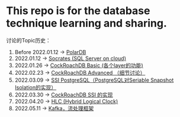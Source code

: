 # This repo is for the database technique learning and sharing.

讨论的Topic历史：
1. Before 2022.01.12 -> [PolarDB](https://github.com/ictmalili/data-ranger/tree/master/polardb)
2. 2022.01.12 -> [Socrates (SQL Server on cloud)](https://github.com/ictmalili/data-ranger/tree/master/socrates)
3. 2022.01.26 -> [CockRoachDB Basic (各个layer的功能)](https://github.com/ictmalili/data-ranger/blob/master/cockroach/CockRoachDB%20Architecture.md#1%E6%9C%8826%E6%97%A5%E8%AE%A8%E8%AE%BA%E6%80%BB%E7%BB%93)
4. 2022.02.23 -> [CockRoachDB Advanced （细节讨论）](https://github.com/ictmalili/data-ranger/blob/master/cockroach/CockRoachDB%20Architecture.md#2%E6%9C%8823%E6%97%A5%E8%AE%A8%E8%AE%BA%E6%80%BB%E7%BB%93)
5. 2022.03.09 -> [SSI PostgreSQL（PostgreSQL对Seriable Snapshot Isolation的实现）](https://github.com/ictmalili/data-ranger/blob/master/cockroach/PostgreSQL%20%E7%9A%84%20SSI(Seriable%20Snapshot%20Isolation).md) 
6. 2022.03.30 -> [CockRoachDB SSI 的实现](https://github.com/ictmalili/data-ranger/blob/master/cockroach/PostgreSQL%20%E7%9A%84%20SSI(Seriable%20Snapshot%20Isolation).md#2022%E5%B9%B43%E6%9C%8830%E6%97%A5cockroachdb%E7%9A%84ssi-%E8%B5%84%E6%96%99)
7. 2022.04.20 -> [HLC (Hybrid Logical Clock)](https://github.com/ictmalili/data-ranger/blob/master/cockroach/PostgreSQL%20%E7%9A%84%20SSI(Seriable%20Snapshot%20Isolation).md#2022%E5%B9%B44%E6%9C%8820%E6%97%A5hlc)
8. 2022.05.11 -> [Kafka，流处理框架](https://github.com/ictmalili/data-ranger/blob/master/kafka/kafka%20architecture.md)
